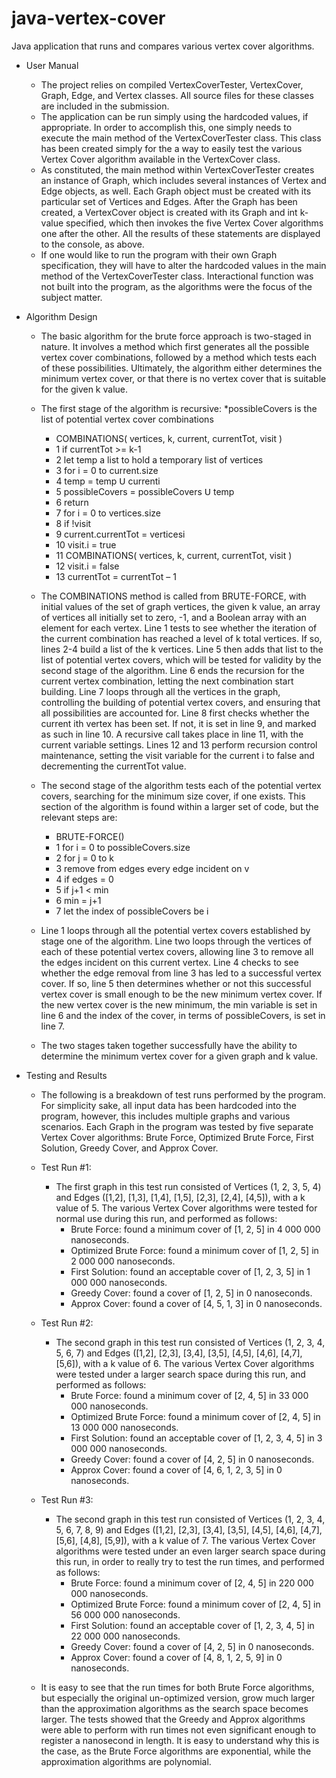 # java-vertex-cover
Java application that runs and compares various vertex cover algorithms.

- User Manual
  - The project relies on compiled VertexCoverTester, VertexCover, Graph, Edge, and Vertex classes.  All source files for these classes are included in the submission.
  - The application can be run simply using the hardcoded values, if appropriate.  In order to accomplish this, one simply needs to execute the main method of the VertexCoverTester class.  This class has been created simply for the a way to easily test the various Vertex Cover algorithm available in the VertexCover class.
  - As constituted, the main method within VertexCoverTester creates an instance of Graph, which includes several instances of Vertex and Edge objects, as well.  Each Graph object must be created with its particular set of Vertices and Edges.  After the Graph has been created, a VertexCover object is created with its Graph and int k-value specified, which then invokes the five Vertex Cover algorithms one after the other.  All the results of these statements are displayed to the console, as above.
  - If one would like to run the program with their own Graph specification, they will have to alter the hardcoded values in the main method of the VertexCoverTester class.  Interactional function was not built into the program, as the algorithms were the focus of the subject matter.

- Algorithm Design
  - The basic algorithm for the brute force approach is two-staged in nature.  It involves a method which first generates all the possible vertex cover combinations, followed by a method which tests each of these possibilities.  Ultimately, the algorithm either determines the minimum vertex cover, or that there is no vertex cover that is suitable for the given k value.
  - The first stage of the algorithm is recursive:
*possibleCovers is the list of potential vertex cover combinations
    - COMBINATIONS( vertices, k, current, currentTot, visit )
    - 1 if currentTot >= k-1
    - 2 	let temp a list to hold a temporary list of vertices
    - 3 	for i = 0 to current.size
    - 4 		temp = temp ꓴ currenti
    - 5 	possibleCovers = possibleCovers ꓴ temp
    - 6 	return
    - 7 for i = 0 to vertices.size
    - 8 	if !visit
    - 9 		current.currentTot = verticesi
    - 10 		visit.i = true
    - 11 		COMBINATIONS( vertices, k, current, currentTot, visit )
    - 12 		visit.i = false
    - 13 		currentTot = currentTot – 1

  - The COMBINATIONS method is called from BRUTE-FORCE, with initial values of the set of graph vertices, the given k value, an array of vertices all initially set to zero, -1, and a Boolean array with an element for each vertex.  Line 1 tests to see whether the iteration of the current combination has reached a level of k total vertices.  If so, lines 2-4 build a list of the k vertices.  Line 5 then adds that list to the list of potential vertex covers, which will be tested for validity by the second stage of the algorithm.  Line 6 ends the recursion for the current vertex combination, letting the next combination start building.  Line 7 loops through all the vertices in the graph, controlling the building of potential vertex covers, and ensuring that all possibilities are accounted for.  Line 8 first checks whether the current ith vertex has been set.  If not, it is set in line 9, and marked as such in line 10.  A recursive call takes place in line 11, with the current variable settings.  Lines 12 and 13 perform recursion control maintenance, setting the visit variable for the current i to false and decrementing the currentTot value.
  - The second stage of the algorithm tests each of the potential vertex covers, searching for the minimum size cover, if one exists.  This section of the algorithm is found within a larger set of code, but the relevant steps are:
    - BRUTE-FORCE()
    - 1 for i = 0 to possibleCovers.size
    - 2 	for j = 0 to k
    - 3 		remove from edges every edge incident on v
    - 4 		if edges = 0
    - 5 			if j+1 < min
    - 6 				min = j+1
    - 7 				let the index of possibleCovers be i

  - Line 1 loops through all the potential vertex covers established by stage one of the algorithm.  Line two loops through the vertices of each of these potential vertex covers, allowing line 3 to remove all the edges incident on this current vertex.  Line 4 checks to see whether the edge removal from line 3 has led to a successful vertex cover.  If so, line 5 then determines whether or not this successful vertex cover is small enough to be the new minimum vertex cover.  If the new vertex cover is the new minimum, the min variable is set in line 6 and the index of the cover, in terms of possibleCovers, is set in line 7.
  - The two stages taken together successfully have the ability to determine the minimum vertex cover for a given graph and k value.

- Testing and Results
  - The following is a breakdown of test runs performed by the program.  For simplicity sake, all input data has been hardcoded into the program, however, this includes multiple graphs and various scenarios.  Each Graph in the program was tested by five separate Vertex Cover algorithms: Brute Force, Optimized Brute Force, First Solution, Greedy Cover, and Approx Cover.
  - Test Run #1:
    - The first graph in this test run consisted of Vertices (1, 2, 3, 5, 4) and Edges ([1,2], [1,3], [1,4], [1,5], [2,3], [2,4], [4,5]), with a k value of 5.  The various Vertex Cover algorithms were tested for normal use during this run, and performed as follows:
      - Brute Force: found a minimum cover of [1, 2, 5] in 4 000 000 nanoseconds.
      - Optimized Brute Force: found a minimum cover of [1, 2, 5] in 2 000 000 nanoseconds.
      - First Solution: found an acceptable cover of [1, 2, 3, 5] in 1 000 000 nanoseconds.
      - Greedy Cover: found a cover of [1, 2, 5] in 0 nanoseconds.
      - Approx Cover: found a cover of [4, 5, 1, 3] in 0 nanoseconds.

  - Test Run #2:
    - The second graph in this test run consisted of Vertices (1, 2, 3, 4, 5, 6, 7) and Edges ([1,2], [2,3], [3,4], [3,5], [4,5], [4,6], [4,7], [5,6]), with a k value of 6.  The various Vertex Cover algorithms were tested under a larger search space during this run, and performed as follows: 
      - Brute Force: found a minimum cover of [2, 4, 5] in 33 000 000 nanoseconds.
      - Optimized Brute Force: found a minimum cover of [2, 4, 5] in 13 000 000 nanoseconds.
      - First Solution: found an acceptable cover of [1, 2, 3, 4, 5] in 3 000 000 nanoseconds.
      - Greedy Cover: found a cover of [4, 2, 5] in 0 nanoseconds.
      - Approx Cover: found a cover of [4, 6, 1, 2, 3, 5] in 0 nanoseconds.
  - Test Run #3:
    - The second graph in this test run consisted of Vertices (1, 2, 3, 4, 5, 6, 7, 8, 9) and Edges ([1,2], [2,3], [3,4], [3,5], [4,5], [4,6], [4,7], [5,6], [4,8], [5,9]), with a k value of 7.  The various Vertex Cover algorithms were tested under an even larger search space during this run, in order to really try to test the run times, and performed as follows: 
      - Brute Force: found a minimum cover of [2, 4, 5] in 220 000 000 nanoseconds.
      - Optimized Brute Force: found a minimum cover of [2, 4, 5] in 56 000 000 nanoseconds.
      - First Solution: found an acceptable cover of [1, 2, 3, 4, 5] in 22 000 000 nanoseconds.
      - Greedy Cover: found a cover of [4, 2, 5] in 0 nanoseconds.
      - Approx Cover: found a cover of [4, 8, 1, 2, 5, 9] in 0 nanoseconds.
  - It is easy to see that the run times for both Brute Force algorithms, but especially the original un-optimized version, grow much larger than the approximation algorithms as the search space becomes larger.  The tests showed that the Greedy and Approx algorithms were able to perform with run times not even significant enough to register a nanosecond in length.  It is easy to understand why this is the case, as the Brute Force algorithms are exponential, while the approximation algorithms are polynomial.
